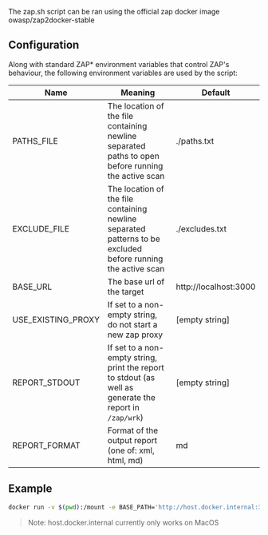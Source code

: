 The zap.sh script can be ran using the official zap docker image owasp/zap2docker-stable

## Configuration

Along with standard ZAP* environment variables that control ZAP's behaviour,
the following environment variables are used by the script:

| Name | Meaning | Default |
|---|---|---|
| PATHS_FILE | The location of the file containing newline separated paths to open before running the active scan | ./paths.txt |
| EXCLUDE_FILE | The location of the file containing newline separated patterns to be excluded before running the active scan | ./excludes.txt |
| BASE_URL | The base url of the target | http://localhost:3000 |
| USE_EXISTING_PROXY | If set to a non-empty string, do not start a new zap proxy | \[empty string\] | 
| REPORT_STDOUT | If set to a non-empty string, print the report to stdout (as well as generate the report in `/zap/wrk`) | \[empty string\] |
| REPORT_FORMAT | Format of the output report (one of: xml, html, md) | md |

## Example

```bash
docker run -v $(pwd):/mount -e BASE_PATH='http://host.docker.internal:3000' -it owasp/zap2docker-stable /mount/zap.sh
```

> Note: host.docker.internal currently only works on MacOS